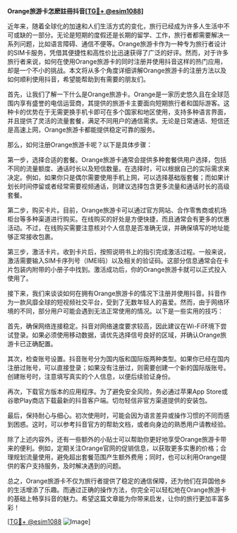 **Orange旅游卡怎麽註冊抖音[[TG💪+ @esim1088](https://t.me/s/esim1088)]**

近年来，随着全球化的加速和人们生活方式的变化，旅行已经成为许多人生活中不可或缺的一部分。无论是短期的度假还是长期的留学、工作，旅行者都需要解决一系列问题，比如语言障碍、通信不便等。Orange旅游卡作为一种专为旅行者设计的SIM卡服务，凭借其便捷性和高性价比迅速获得了广泛的好评。然而，对于许多旅行者来说，如何在使用Orange旅游卡的同时注册并使用抖音这样的热门应用，却是一个不小的挑战。本文将从多个角度详细讲解Orange旅游卡的注册方法以及如何顺利使用抖音，希望能帮助到有需要的朋友们。

首先，让我们了解一下什么是Orange旅游卡。Orange是一家历史悠久且在全球范围内享有盛誉的电信运营商，其提供的旅游卡主要面向短期旅行者和国际游客。这种卡的优势在于无需更换手机卡即可在多个国家和地区使用，支持多种语言界面，并且提供了灵活的流量套餐，满足不同用户的通信需求。无论是日常通话、短信还是高速上网，Orange旅游卡都能提供稳定可靠的服务。

那么，如何注册Orange旅游卡呢？以下是具体步骤：

第一步，选择合适的套餐。Orange旅游卡通常会提供多种套餐供用户选择，包括不同的流量额度、通话时长以及短信数量。在选择时，可以根据自己的实际需求来决定。例如，如果你只是偶尔需要使用手机上网，可以选择基础版套餐；而如果计划长时间停留或者经常需要视频通话，则建议选择包含更多流量和通话时长的高级套餐。

第二步，购买卡片。目前，Orange旅游卡可以通过官方网站、合作零售商或机场柜台等多种渠道进行购买。在线购买的好处是方便快捷，而且通常会有更多的优惠活动。不过，在线购买需要注意核对个人信息是否准确无误，并确保填写的地址能够正常接收包裹。

第三步，激活卡片。收到卡片后，按照说明书上的指引完成激活过程。一般来说，激活需要输入SIM卡序列号（IMEI码）以及相关的验证码。这部分信息通常会在卡片包装内附带的小册子中找到。激活成功后，你的Orange旅游卡就可以正式投入使用了。

接下来，我们来谈谈如何在拥有Orange旅游卡的情况下注册并使用抖音。抖音作为一款风靡全球的短视频社交平台，受到了无数年轻人的喜爱。然而，由于网络环境的不同，部分用户可能会遇到无法正常使用的情况。以下是一些实用的技巧：

首先，确保网络连接稳定。抖音对网络速度要求较高，因此建议在Wi-Fi环境下尝试登录。如果必须使用移动数据，请优先选择信号良好的区域，并确认Orange旅游卡已正确配置。

其次，检查账号设置。抖音账号分为国内版和国际版两种类型。如果你已经在国内注册过账号，可以直接登录；如果没有注册过，则需要创建一个新的国际版账号。创建账号时，注意填写真实的个人信息，以便后续验证身份。

再次，下载官方版本的应用程序。为了避免安全风险，务必通过苹果App Store或谷歌Play商店下载最新的抖音客户端。切勿轻信非官方渠道提供的安装包。

最后，保持耐心与细心。初次使用时，可能会因为语言差异或操作习惯的不同而感到困惑。这时，可以参考抖音官方的帮助文档，或者向身边的熟悉用户请教经验。

除了上述内容外，还有一些额外的小贴士可以帮助你更好地享受Orange旅游卡带来的便利。例如，定期关注Orange官网的促销信息，以获取更多实惠的价格；合理规划流量使用，避免超出套餐范围产生额外费用；同时，也可以利用Orange提供的客户支持服务，及时解决遇到的问题。

总之，Orange旅游卡不仅为旅行者提供了稳定的通信保障，还为他们在异国他乡的生活增添了乐趣。而通过正确的操作方法，你完全可以轻松地在Orange旅游卡的基础上畅享抖音的魅力。希望这篇文章能为你带来启发，让你的旅行更加丰富多彩！

[[TG💪+ @esim1088](https://t.me/s/esim1088) ![Image](https://i.postimg.cc/4NQfJmqS/Snipaste-2025-05-13-00-14-12.png)]